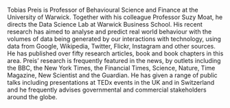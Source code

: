 Tobias Preis is Professor of Behavioural Science and Finance at the University of Warwick. Together with his colleague Professor Suzy Moat, he directs the Data Science Lab at Warwick Business School. His recent research has aimed to analyse and predict real world behaviour with the volumes of data being generated by our interactions with technology, using data from Google, Wikipedia, Twitter, Flickr, Instagram and other sources. He has published over fifty research articles, book and book chapters in this area. Preis’ research is frequently featured in the news, by outlets including the BBC, the New York Times, the Financial Times, Science, Nature, Time Magazine, New Scientist and the Guardian. He has given a range of public talks including presentations at TEDx events in the UK and in Switzerland and he frequently advises governmental and commercial stakeholders around the globe.
